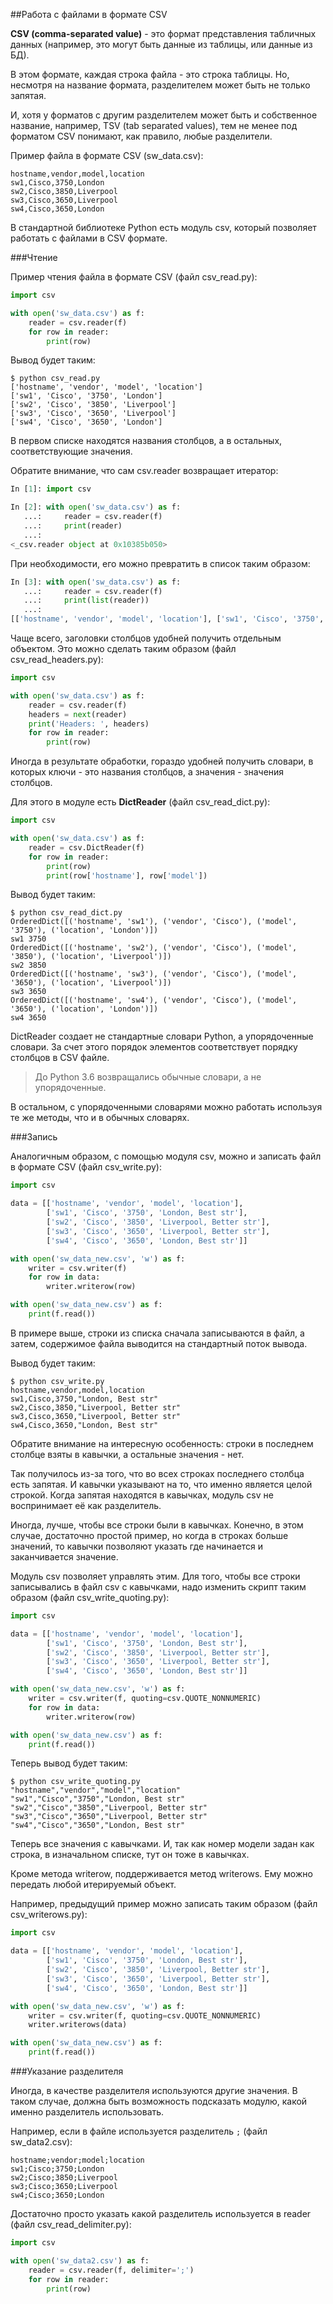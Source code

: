 ##Работа с файлами в формате CSV

__CSV (comma-separated value)__ - это формат представления табличных данных (например, это могут быть данные из таблицы, или данные из БД).

В этом формате, каждая строка файла - это строка таблицы.
Но, несмотря на название формата, разделителем может быть не только запятая.

И, хотя у форматов с другим разделителем может быть и собственное название, например, TSV (tab separated values), тем не менее под форматом CSV понимают, как правило, любые разделители.


Пример файла в формате CSV (sw_data.csv):
```
hostname,vendor,model,location
sw1,Cisco,3750,London
sw2,Cisco,3850,Liverpool
sw3,Cisco,3650,Liverpool
sw4,Cisco,3650,London
```

В стандартной библиотеке Python есть модуль csv, который позволяет работать с файлами в CSV формате.

###Чтение

Пример чтения файла в формате CSV (файл csv_read.py):
```python
import csv

with open('sw_data.csv') as f:
    reader = csv.reader(f)
    for row in reader:
        print(row)
```

Вывод будет таким:
```
$ python csv_read.py
['hostname', 'vendor', 'model', 'location']
['sw1', 'Cisco', '3750', 'London']
['sw2', 'Cisco', '3850', 'Liverpool']
['sw3', 'Cisco', '3650', 'Liverpool']
['sw4', 'Cisco', '3650', 'London']
```

В первом списке находятся названия столбцов, а в остальных, соответствующие значения.

Обратите внимание, что сам csv.reader возвращает итератор:
```python
In [1]: import csv

In [2]: with open('sw_data.csv') as f:
   ...:     reader = csv.reader(f)
   ...:     print(reader)
   ...:
<_csv.reader object at 0x10385b050>
```

При необходимости, его можно превратить в список таким образом:
```python
In [3]: with open('sw_data.csv') as f:
   ...:     reader = csv.reader(f)
   ...:     print(list(reader))
   ...:
[['hostname', 'vendor', 'model', 'location'], ['sw1', 'Cisco', '3750', 'London'], ['sw2', 'Cisco', '3850', 'Liverpool'], ['sw3', 'Cisco', '3650', 'Liverpool'], ['sw4', 'Cisco', '3650', 'London']]
```

Чаще всего, заголовки столбцов удобней получить отдельным объектом.
Это можно сделать таким образом (файл csv_read_headers.py):
```py
import csv

with open('sw_data.csv') as f:
    reader = csv.reader(f)
    headers = next(reader)
    print('Headers: ', headers)
    for row in reader:
        print(row)
```


Иногда в результате обработки, гораздо удобней получить словари, в которых ключи - это названия столбцов, а значения - значения столбцов.

Для этого в модуле есть __DictReader__ (файл csv_read_dict.py):
```python
import csv

with open('sw_data.csv') as f:
    reader = csv.DictReader(f)
    for row in reader:
        print(row)
        print(row['hostname'], row['model'])

```

Вывод будет таким:
```
$ python csv_read_dict.py
OrderedDict([('hostname', 'sw1'), ('vendor', 'Cisco'), ('model', '3750'), ('location', 'London')])
sw1 3750
OrderedDict([('hostname', 'sw2'), ('vendor', 'Cisco'), ('model', '3850'), ('location', 'Liverpool')])
sw2 3850
OrderedDict([('hostname', 'sw3'), ('vendor', 'Cisco'), ('model', '3650'), ('location', 'Liverpool')])
sw3 3650
OrderedDict([('hostname', 'sw4'), ('vendor', 'Cisco'), ('model', '3650'), ('location', 'London')])
sw4 3650
```

DictReader создает не стандартные словари Python, а упорядоченные словари.
За счет этого порядок элементов соответствует порядку столбцов в CSV файле.

> До Python 3.6 возвращались обычные словари, а не упорядоченные.

В остальном, с упорядоченными словарями можно работать используя те же методы, что и в обычных словарях.

###Запись

Аналогичным образом, с помощью модуля csv, можно и записать файл в формате CSV (файл csv_write.py):

```python
import csv

data = [['hostname', 'vendor', 'model', 'location'],
        ['sw1', 'Cisco', '3750', 'London, Best str'],
        ['sw2', 'Cisco', '3850', 'Liverpool, Better str'],
        ['sw3', 'Cisco', '3650', 'Liverpool, Better str'],
        ['sw4', 'Cisco', '3650', 'London, Best str']]

with open('sw_data_new.csv', 'w') as f:
    writer = csv.writer(f)
    for row in data:
        writer.writerow(row)

with open('sw_data_new.csv') as f:
    print(f.read())
```

В примере выше, строки из списка сначала записываются в файл, а затем, содержимое файла выводится на стандартный поток вывода.

Вывод будет таким:
```
$ python csv_write.py
hostname,vendor,model,location
sw1,Cisco,3750,"London, Best str"
sw2,Cisco,3850,"Liverpool, Better str"
sw3,Cisco,3650,"Liverpool, Better str"
sw4,Cisco,3650,"London, Best str"
```

Обратите внимание на интересную особенность: строки в последнем столбце взяты в кавычки, а остальные значения - нет.

Так получилось из-за того, что во всех строках последнего столбца есть запятая.
И кавычки указывают на то, что именно является целой строкой.
Когда запятая находятся в кавычках, модуль csv не воспринимает её как разделитель.

Иногда, лучше, чтобы все строки были в кавычках.
Конечно, в этом случае, достаточно простой пример, но когда в строках больше значений, то кавычки позволяют указать где начинается и заканчивается значение.

Модуль csv позволяет управлять этим.
Для того, чтобы все строки записывались в файл csv с кавычками, надо изменить скрипт таким образом (файл csv_write_quoting.py):
```python
import csv

data = [['hostname', 'vendor', 'model', 'location'],
        ['sw1', 'Cisco', '3750', 'London, Best str'],
        ['sw2', 'Cisco', '3850', 'Liverpool, Better str'],
        ['sw3', 'Cisco', '3650', 'Liverpool, Better str'],
        ['sw4', 'Cisco', '3650', 'London, Best str']]

with open('sw_data_new.csv', 'w') as f:
    writer = csv.writer(f, quoting=csv.QUOTE_NONNUMERIC)
    for row in data:
        writer.writerow(row)

with open('sw_data_new.csv') as f:
    print(f.read())
```

Теперь вывод будет таким:
```
$ python csv_write_quoting.py
"hostname","vendor","model","location"
"sw1","Cisco","3750","London, Best str"
"sw2","Cisco","3850","Liverpool, Better str"
"sw3","Cisco","3650","Liverpool, Better str"
"sw4","Cisco","3650","London, Best str"
```

Теперь все значения с кавычками. И, так как номер модели задан как строка, в изначальном списке, тут он тоже в кавычках.

Кроме метода writerow, поддерживается метод writerows.
Ему можно передать любой итерируемый объект.

Например, предыдущий пример можно записать таким образом (файл csv_writerows.py):
```python
import csv

data = [['hostname', 'vendor', 'model', 'location'],
        ['sw1', 'Cisco', '3750', 'London, Best str'],
        ['sw2', 'Cisco', '3850', 'Liverpool, Better str'],
        ['sw3', 'Cisco', '3650', 'Liverpool, Better str'],
        ['sw4', 'Cisco', '3650', 'London, Best str']]

with open('sw_data_new.csv', 'w') as f:
    writer = csv.writer(f, quoting=csv.QUOTE_NONNUMERIC)
    writer.writerows(data)

with open('sw_data_new.csv') as f:
    print(f.read())
```

###Указание разделителя

Иногда, в качестве разделителя используются другие значения. В таком случае, должна быть возможность подсказать модулю, какой именно разделитель использовать.

Например, если в файле используется разделитель ```;``` (файл sw_data2.csv):
```
hostname;vendor;model;location
sw1;Cisco;3750;London
sw2;Cisco;3850;Liverpool
sw3;Cisco;3650;Liverpool
sw4;Cisco;3650;London
```

Достаточно просто указать какой разделитель используется в reader (файл csv_read_delimiter.py):
```python
import csv

with open('sw_data2.csv') as f:
    reader = csv.reader(f, delimiter=';')
    for row in reader:
        print(row)
```

